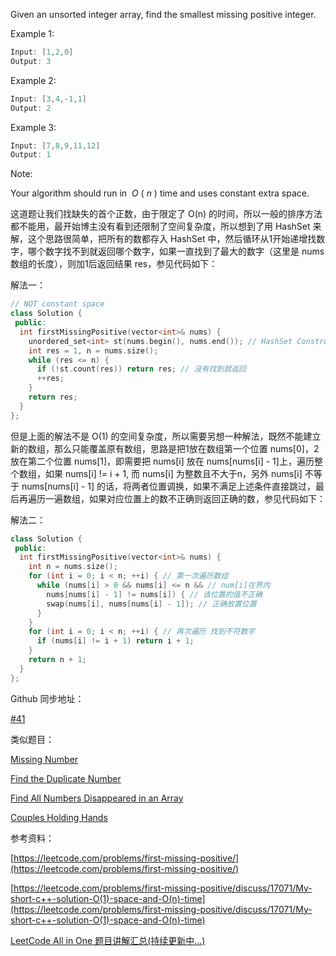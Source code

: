 Given an unsorted integer array, find the smallest missing positive integer.

Example 1:

```cpp
Input: [1,2,0]
Output: 3
```

Example 2:

```cpp
Input: [3,4,-1,1]
Output: 2
```

Example 3:

```cpp
Input: [7,8,9,11,12]
Output: 1
```

Note:

Your algorithm should run in  _O_ ( _n_ ) time and uses constant extra space.

这道题让我们找缺失的首个正数，由于限定了 O(n) 的时间，所以一般的排序方法都不能用，最开始博主没有看到还限制了空间复杂度，所以想到了用 HashSet 来解，这个思路很简单，把所有的数都存入 HashSet 中，然后循环从1开始递增找数字，哪个数字找不到就返回哪个数字，如果一直找到了最大的数字（这里是 nums 数组的长度），则加1后返回结果 res，参见代码如下：

解法一：

```cpp
// NOT constant space
class Solution {
 public:
  int firstMissingPositive(vector<int>& nums) {
    unordered_set<int> st(nums.begin(), nums.end()); // HashSet Construct
    int res = 1, n = nums.size();
    while (res <= n) {
      if (!st.count(res)) return res; // 没有找到就返回
      ++res;
    }
    return res;
  }
};
```

但是上面的解法不是 O(1) 的空间复杂度，所以需要另想一种解法，既然不能建立新的数组，那么只能覆盖原有数组，思路是把1放在数组第一个位置 nums[0]，2放在第二个位置 nums[1]，即需要把 nums[i] 放在 nums[nums[i] - 1]上，遍历整个数组，如果 nums[i] != i + 1, 而 nums[i] 为整数且不大于n，另外 nums[i] 不等于 nums[nums[i] - 1] 的话，将两者位置调换，如果不满足上述条件直接跳过，最后再遍历一遍数组，如果对应位置上的数不正确则返回正确的数，参见代码如下：

解法二：

```cpp
class Solution {
 public:
  int firstMissingPositive(vector<int>& nums) {
    int n = nums.size();
    for (int i = 0; i < n; ++i) { // 第一次遍历数组
      while (nums[i] > 0 && nums[i] <= n && // num[i]在界内
        nums[nums[i] - 1] != nums[i]) { // 该位置的值不正确
        swap(nums[i], nums[nums[i] - 1]); // 正确放置位置
      }
    }
    for (int i = 0; i < n; ++i) { // 再次遍历 找到不符数字
      if (nums[i] != i + 1) return i + 1;
    }
    return n + 1;
  }
};
```

Github 同步地址：

[#41](https://github.com/grandyang/leetcode/issues/41)

类似题目：

[Missing Number](http://www.cnblogs.com/grandyang/p/4756677.html)

[Find the Duplicate Number](http://www.cnblogs.com/grandyang/p/4843654.html)

[Find All Numbers Disappeared in an Array](http://www.cnblogs.com/grandyang/p/6222149.html)

[Couples Holding Hands](http://www.cnblogs.com/grandyang/p/8716597.html)

参考资料：

[https://leetcode.com/problems/first-missing-positive/](https://leetcode.com/problems/first-missing-positive/)

[](https://leetcode.com/problems/first-missing-positive/discuss/17071/My-short-c++-solution-O(1)-space-and-O(n)-time)[https://leetcode.com/problems/first-missing-positive/discuss/17071/My-short-c++-solution-O(1)-space-and-O(n)-time](https://leetcode.com/problems/first-missing-positive/discuss/17071/My-short-c++-solution-O(1)-space-and-O(n)-time)

[LeetCode All in One 题目讲解汇总(持续更新中...)](http://www.cnblogs.com/grandyang/p/4606334.html)